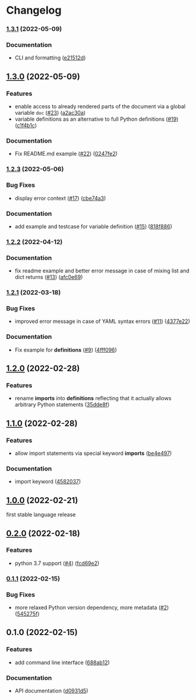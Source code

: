 # Changelog

### [1.3.1](https://www.github.com/koesterlab/yte/compare/v1.3.0...v1.3.1) (2022-05-09)


### Documentation

* CLI and formatting ([e21512d](https://www.github.com/koesterlab/yte/commit/e21512d1a71761f9078a6abf8ea2b4708fe5caf0))

## [1.3.0](https://www.github.com/koesterlab/yte/compare/v1.2.3...v1.3.0) (2022-05-09)


### Features

* enable access to already rendered parts of the document via a global variable `doc` ([#23](https://www.github.com/koesterlab/yte/issues/23)) ([a2ac30a](https://www.github.com/koesterlab/yte/commit/a2ac30a6c97124bc4a57405877832b48b1a8bb4f))
* variable definitions as an alternative to full Python definitions ([#19](https://www.github.com/koesterlab/yte/issues/19)) ([c1f4b1c](https://www.github.com/koesterlab/yte/commit/c1f4b1ceacd662db33c2e55968c9f402724adbe1))


### Documentation

* Fix README.md example ([#22](https://www.github.com/koesterlab/yte/issues/22)) ([0247fe2](https://www.github.com/koesterlab/yte/commit/0247fe229a6c38940f485bcce18f51a6dea72551))

### [1.2.3](https://www.github.com/koesterlab/yte/compare/v1.2.2...v1.2.3) (2022-05-06)


### Bug Fixes

* display error context ([#17](https://www.github.com/koesterlab/yte/issues/17)) ([cbe74a3](https://www.github.com/koesterlab/yte/commit/cbe74a357be3449bbb8e0325f1e87ec6469a4b3b))


### Documentation

* add example and testcase for variable definition ([#15](https://www.github.com/koesterlab/yte/issues/15)) ([818f886](https://www.github.com/koesterlab/yte/commit/818f886b9c44f2bd15fe5e0f32119c0c3ace3ca1))

### [1.2.2](https://www.github.com/koesterlab/yte/compare/v1.2.1...v1.2.2) (2022-04-12)


### Documentation

* fix readme example and better error message in case of mixing list and dict returns ([#13](https://www.github.com/koesterlab/yte/issues/13)) ([afc0e69](https://www.github.com/koesterlab/yte/commit/afc0e69b0ab5a9c2087558886336f34227fd248b))

### [1.2.1](https://www.github.com/koesterlab/yte/compare/v1.2.0...v1.2.1) (2022-03-18)


### Bug Fixes

* improved error message in case of YAML syntax errors ([#11](https://www.github.com/koesterlab/yte/issues/11)) ([4377e22](https://www.github.com/koesterlab/yte/commit/4377e22566edbff34083687256fb269b95ee788b))


### Documentation

* Fix example for __definitions__ ([#9](https://www.github.com/koesterlab/yte/issues/9)) ([4fff096](https://www.github.com/koesterlab/yte/commit/4fff096109b5e3ed5141e4294232c20aaf2bdd1f))

## [1.2.0](https://www.github.com/koesterlab/yte/compare/v1.1.0...v1.2.0) (2022-02-28)


### Features

* rename __imports__ into __definitions__ reflecting that it actually allows arbitrary Python statements ([35dde8f](https://www.github.com/koesterlab/yte/commit/35dde8f7cb9c8a71d9006f116972ed89d3795535))

## [1.1.0](https://www.github.com/koesterlab/yte/compare/v1.0.0...v1.1.0) (2022-02-28)


### Features

* allow import statements via special keyword __imports__ ([be4e497](https://www.github.com/koesterlab/yte/commit/be4e497d952747169db1418f288f2025a1654153))


### Documentation

* import keyword ([4582037](https://www.github.com/koesterlab/yte/commit/45820379337d5b98e3a70290e9488d11cd3022af))

## [1.0.0](https://www.github.com/koesterlab/yte/compare/v0.2.0...v1.0.0) (2022-02-21)

first stable language release

## [0.2.0](https://www.github.com/koesterlab/yte/compare/v0.1.1...v0.2.0) (2022-02-18)


### Features

* python 3.7 support ([#4](https://www.github.com/koesterlab/yte/issues/4)) ([fcd69e2](https://www.github.com/koesterlab/yte/commit/fcd69e28e8af53789f04015e89e64fab03bf1701))

### [0.1.1](https://www.github.com/koesterlab/yte/compare/v0.1.0...v0.1.1) (2022-02-15)


### Bug Fixes

* more relaxed Python version dependency, more metadata ([#2](https://www.github.com/koesterlab/yte/issues/2)) ([545275f](https://www.github.com/koesterlab/yte/commit/545275ff90071c400b06ae7512db530dafb197a9))

## 0.1.0 (2022-02-15)


### Features

* add command line interface ([688ab12](https://www.github.com/koesterlab/yte/commit/688ab124268b3a9f9191f66d5486d5196493c2c0))


### Documentation

* API documentation ([d0931d5](https://www.github.com/koesterlab/yte/commit/d0931d54804ff9527cd2b663d40585586961fd5b))

